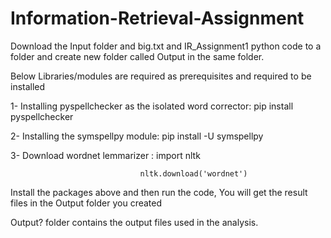 # Information-Retrieval-Assignment

Download the Input folder and big.txt and IR_Assignment1 python code to a folder and create new folder called Output in the same folder.

Below Libraries/modules are required as prerequisites and required to be installed 

1- Installing pyspellchecker as the isolated word corrector:  pip install pyspellchecker

2- Installing the symspellpy module:  pip install -U symspellpy

3- Download wordnet lemmarizer : import nltk 

                                 nltk.download('wordnet')


Install the packages above and then run the code, You will get the result files in the Output folder you created

Output? folder contains the output files used in the analysis.  

